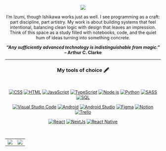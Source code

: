 <p align="center">
  <img src="https://github.com/izumiishikawa/izumiishikawa/blob/main/Izumi-Greetings!%20I%E2%80%99m%20Izumi.%20Feel%20free%20to%20take_%20a%20look%20around..%20xD.png">
</p>

<div align="center">

<p>
I’m Izumi, though Ishikawa works just as well. I see programming as a craft: part discipline, part artistry. My work is about building systems that feel intentional, balancing clean logic with design that leaves an impression. Think of this space as a study filled with notebooks, code, and the quiet hum of ideas turning into something concrete.
</p>
  
<strong><i>“Any sufficiently advanced technology is indistinguishable from magic.”</i> – Arthur C. Clarke </strong>

</div>

---

<h3 align="center">My tools of choice 🖋️</h3>

<div align="center">
<br>
<p>
    <a href="#"><img alt="CSS" src="https://img.shields.io/badge/CSS-1572B6.svg?logo=css3&logoColor=white"></a>
    <a href="#"><img alt="HTML" src="https://img.shields.io/badge/HTML-E34F26.svg?logo=html5&logoColor=white"></a>
    <a href="#"><img alt="JavaScript" src="https://img.shields.io/badge/JavaScript-F7DF1E.svg?logo=javascript&logoColor=black"></a>
    <a href="#"><img alt="TypeScript" src="https://img.shields.io/badge/TypeScript-007ACC.svg?logo=typescript&logoColor=white"></a>
    <a href="#"><img alt="Node.js" src="https://img.shields.io/badge/Node.js-43853D.svg?logo=node.js&logoColor=white"></a>
    <a href="#"><img alt="Python" src="https://img.shields.io/badge/Python-14354C.svg?logo=python&logoColor=white"></a>
    <a href="#"><img alt="SASS" src="https://img.shields.io/badge/Sass-hotpink.svg?logo=SASS&logoColor=white"></a>
    <a href="#"><img alt="SQL" src="https://custom-icon-badges.herokuapp.com/badge/SQL-025E8C.svg?logo=database&logoColor=white"></a>
</p>
<p>
    <a href="#"><img alt="Visual Studio Code" src="https://img.shields.io/badge/Visual%20Studio%20Code-0078d7.svg?logo=visual-studio-code&logoColor=white"></a>
    <a href="#"><img alt="Android" src="https://img.shields.io/badge/Android-3DDC84?logo=android&logoColor=white"></a>
    <a href="#"><img alt="Android Studio" src="https://img.shields.io/badge/Android%20Studio-008678.svg?logo=android-studio&logoColor=white"></a>
    <a href="#"><img alt="Figma" src="https://img.shields.io/badge/Figma-F24E1E?logo=figma&logoColor=white"></a>
    <a href="#"><img alt="Notion" src="https://img.shields.io/badge/Notion-000000?logo=notion&logoColor=white"></a>
    <a href="#"><img alt="Trello" src="https://img.shields.io/badge/Trello-0052CC?logo=trello&logoColor=white"></a>
</p>
<p>
    <a href="#"><img alt="React" src="https://img.shields.io/badge/React-20232a.svg?logo=react&logoColor=%2361DAFB"></a>
    <a href="#"><img alt="NextJs" src="https://img.shields.io/badge/Next.js-000000?logo=nextdotjs&logoColor=white"></a>
    <a href="#"><img alt="React Native" src="https://img.shields.io/badge/React_Native-20232A.svg?logo=react&logoColor=white"></a>
</p>
</div>

<br>

<table align="center">
  <tr>
    <td>
      <img src="https://github-readme-stats.vercel.app/api?username=izumiishikawa&show_icons=true&title_color=c4a484&icon_color=c4a484&bg_color=000&text_color=fff&layout=compact" />
    </td>
    <td>
      <img src="https://github-readme-stats.vercel.app/api/top-langs/?username=izumiishikawa&title_color=c4a484&icon_color=c4a484&bg_color=000&text_color=fff&layout=compact" />
    </td>
  </tr>
</table>
